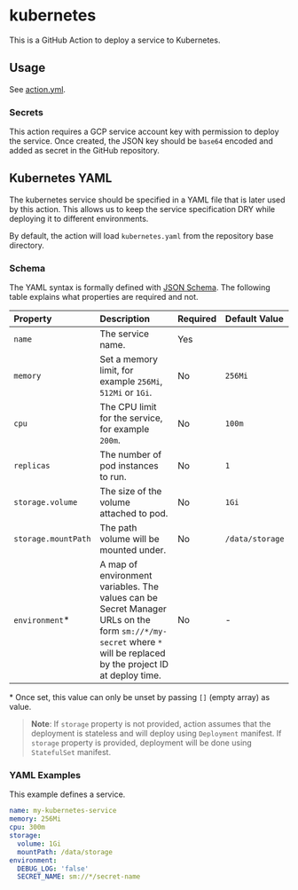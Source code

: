 # kubernetes

This is a GitHub Action to deploy a service to Kubernetes.

## Usage

See [action.yml](action.yml).

### Secrets

This action requires a GCP service account key with permission to deploy the service.
Once created, the JSON key should be `base64` encoded and added as secret in the GitHub repository.

## Kubernetes YAML

The kubernetes service should be specified in a YAML file that is later used by this action. This allows us to keep
the service specification DRY while deploying it to different environments.

By default, the action will load `kubernetes.yaml` from the repository base directory.

### Schema

The YAML syntax is formally defined with [JSON Schema](src/kubernetes-schema.js). The following table explains what
properties are required and not.

| Property                   | Description                                                                                                                                                       | Required |  Default Value  |
|:---------------------------|:------------------------------------------------------------------------------------------------------------------------------------------------------------------|:---------|:----------------|
| `name`                     | The service name.                                                                                                                                                 | Yes      |                 |
| `memory`                   | Set a memory limit, for example `256Mi`, `512Mi` or `1Gi`.                                                                                                        | No       | `256Mi`         |
| `cpu`                      | The CPU limit for the service, for example `200m`.                                                                                                                | No       | `100m`          |
| `replicas`                 | The number of pod instances to run.                                                                                                                               | No       | `1`             |
| `storage.volume`           | The size of the volume attached to pod.                                                                                                                           | No       | `1Gi`           |
| `storage.mountPath`        | The path volume will be mounted under.                                                                                                                            | No       | `/data/storage` |
| `environment`<top>\*</top> | A map of environment variables. The values can be Secret Manager URLs on the form `sm://*/my-secret` where `*` will be replaced by the project ID at deploy time. | No       | -               |

<top>\*</top> Once set, this value can only be unset by passing `[]` (empty array) as value.

> **Note**: If `storage` property is not provided, action assumes that the deployment is stateless and will deploy using `Deployment` manifest.
> If `storage` property is provided, deployment will be done using `StatefulSet` manifest.

### YAML Examples

This example defines a service.
```yaml
name: my-kubernetes-service
memory: 256Mi
cpu: 300m
storage:
  volume: 1Gi
  mountPath: /data/storage
environment:
  DEBUG_LOG: 'false'
  SECRET_NAME: sm://*/secret-name
```
